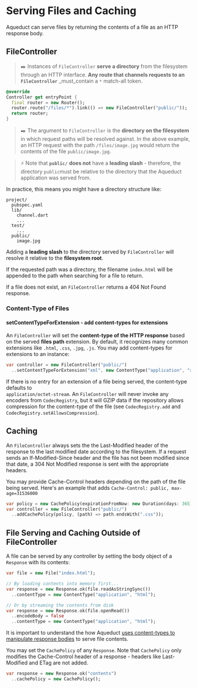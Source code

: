 


# Serving Files and Caching

Aqueduct can serve files by returning the contents of a file as an HTTP response body.

## FileController

> ✒️ Instances of  `FileController`  **serve a directory** from the filesystem through an HTTP interface. **Any route that channels requests to an  `FileController`**  _must_contain a  `*`  match-all token.

```dart
@override
Controller get entryPoint {
  final router = new Router();
  router.route("/files/*").link(() => new FileController("public/"));
  return router;
}
```
> ✒️ The argument to  `FileController`  is the **directory on the filesystem** in which request paths will be resolved against. In the above example, an HTTP request with the path  `/files/image.jpg`  would return the contents of the file  `public/image.jpg`.

> ⚡ Note that  **`public/`**  **does not** have a **leading slash** - therefore, the directory  `public`must be relative to the directory that the Aqueduct application was served from. 

In practice, this means you might have a directory structure like:
```
project/
  pubspec.yaml  
  lib/
    channel.dart
    ...
  test/
    ...
  public/
    image.jpg
```
Adding a **leading slash** to the directory served by  `FileController`  will resolve it relative to the **filesystem root**.

If the requested path was a directory, the filename  `index.html`  will be appended to the path when searching for a file to return.

If a file does not exist, an  `FileController`  returns a 404 Not Found response.

### Content-Type of Files
#### setContentTypeForExtension - add content-types for extensions
An  `FileController`  will set the **content-type of the HTTP response** based on the served **files path** extension. By default, it recognizes many common extensions like  `.html`,  `.css`,  `.jpg`,  `.js`. You may add content-types for extensions to an instance:
```dart
var controller = new FileController("public/")
  ..setContentTypeForExtension("xml", new ContentType("application", "xml"));
```
If there is no entry for an extension of a file being served, the content-type defaults to  
`application/octet-stream`. An  `FileController`  will never invoke any encoders from  `CodecRegistry`, but it will GZIP data if the repository allows compression for the content-type of the file (see  `CodecRegistry.add`  and  `CodecRegistry.setAllowsCompression`).

## Caching

An  `FileController`  always sets the the Last-Modified header of the response to the last modified date according to the filesystem. If a request sends an If-Modified-Since header and the file has not been modified since that date, a 304 Not Modified response is sent with the appropriate headers.

You may provide Cache-Control headers depending on the path of the file being served. Here's an example that adds  `Cache-Control: public, max-age=31536000`

```dart
var policy = new CachePolicy(expirationFromNow: new Duration(days: 365));
var controller = new FileController("public/")
  ..addCachePolicy(policy, (path) => path.endsWith(".css"));
```

## File Serving and Caching Outside of FileController

A file can be served by any controller by setting the body object of a  `Response`  with its contents:
```dart
var file = new File("index.html");

// By loading contents into memory first...
var response = new Response.ok(file.readAsStringSync())
  ..contentType = new ContentType("application", "html");

// Or by streaming the contents from disk
var response = new Response.ok(file.openRead())
  ..encodeBody = false
  ..contentType = new ContentType("application", "html");
```

It is important to understand the how Aqueduct  [uses content-types to manipulate response bodies](https://aqueduct.io/docs/http/request_and_response/)  to serve file contents.

You may set the  `CachePolicy`  of any  `Response`. Note that  `CachePolicy`  only modifies the Cache-Control header of a response - headers like Last-Modified and ETag are not added.
```dart
var response = new Response.ok("contents")
  ..cachePolicy = new CachePolicy();
```
<!--stackedit_data:
eyJoaXN0b3J5IjpbMTc0NjYwMDY2MywxOTc5MzA1NDA2XX0=
-->